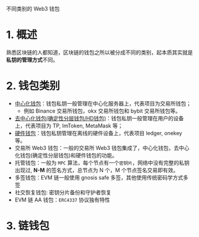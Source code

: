 不同类别的 Web3 钱包
# 1. 概述
熟悉区块链的人都知道，区块链的钱包之所以被分成不同的类别，起本质其实就是**私钥的管理方式**不同。
# 2. 钱包类别
- [中心化钱包](cex.md)：钱包私钥一般管理在中心化服务器上，代表项目为交易所钱包；
  - 例如 Binance 交易所钱包，okx 交易所钱包和 bybit 交易所钱包等。
- [去中心化钱包(确定性分层钱包/HD钱包)](dex.md)：钱包私钥一般管理在用户的设备上，代表项目为 TP, ImToken, MetaMask 等；
- [硬件钱包](hardware.md)：钱包私钥管理在离线的硬件设备上，代表项目 ledger, onekey 等。
- 交易所 Web3 钱包：一般的交易所 Web3 钱包集成了，中心化钱包，去中心化钱包(确定性分层钱包)和硬件钱包的功能。
- 托管钱包：一般为 `MPC` 算法，每个节点有一个`密钥片`，网络中没有完整的私钥出现过, **N-M** 的签名方式，总节点为 N 个，M 个节点签名交易即有效。
- 多签钱包：EVM 链一般使用 gnosis safe 多签，其他使用传统密码学方式多签
- 社交恢复钱包: 密钥分片备份和守护者恢复
- EVM 链 AA 钱包：`ERC4337` 协议独有特性

# 3. 链钱包